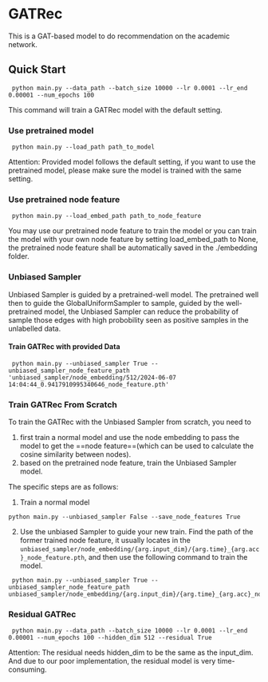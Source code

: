 # GATRec
This is a GAT-based model to do recommendation on the academic network.

## Quick Start
```shell
 python main.py --data_path --batch_size 10000 --lr 0.0001 --lr_end 0.00001 --num_epochs 100 
```
This command will train a GATRec model with the default setting.

### Use pretrained model
```shell
 python main.py --load_path path_to_model
```
Attention: Provided model follows the default setting, if you want to use the pretrained model, please make sure the model is trained with the same setting.
### Use pretrained node feature
```shell
 python main.py --load_embed_path path_to_node_feature
```
You may use our pretrained node feature to train the model or you can train the model with your own node feature by setting load_embed_path to None, the pretrained node feature shall be automatically saved in the ./embedding folder.




### Unbiased Sampler

Unbiased Sampler is guided by a pretrained-well model. The pretrained well then to guide the GlobalUniformSampler to sample, guided by the well-pretrained model, the Unbiased Sampler can reduce the probability of sample those edges with high probobility seen as positive samples in the unlabelled data.

#### Train GATRec with provided Data

```shell
 python main.py --unbiased_sampler True --unbiased_sampler_node_feature_path 'unbiased_sampler/node_embedding/512/2024-06-07 14:04:44_0.9417910995340646_node_feature.pth'
```

### Train GATRec From Scratch

To train the GATRec with the Unbiased Sampler from scratch, you need to 
1. first train a normal model and use the node embedding to pass the model to get the ==node feature==(which can be used to calculate the cosine similarity between nodes).
2. based on the pretrained node feature, train the Unbiased Sampler model.

The specific steps are as follows:
1. Train a normal model
```shell
python main.py --unbiased_sampler False --save_node_features True
```

2. Use the unbiased Sampler to guide your new train.
Find the path of the former trained node feature, it usually locates in the `unbiased_sampler/node_embedding/{arg.input_dim}/{arg.time}_{arg.acc}_node_feature.pth`, and then use the following command to train the model.

```shell
 python main.py --unbiased_sampler True --unbiased_sampler_node_feature_path unbiased_sampler/node_embedding/{arg.input_dim}/{arg.time}_{arg.acc}_node_feature.pth
```

### Residual GATRec

```shell
 python main.py --data_path --batch_size 10000 --lr 0.0001 --lr_end 0.00001 --num_epochs 100 --hidden_dim 512 --residual True
```

Attention:  The residual needs hidden_dim to be the same as the input_dim. And due to our poor implementation, the residual model is very time-consuming. 